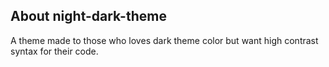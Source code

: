 ## About night-dark-theme

A theme made to those who loves dark theme color but want high contrast syntax for their code.
